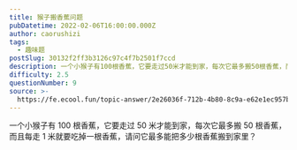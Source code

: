 ```yaml
---
title: 猴子搬香蕉问题
pubDatetime: 2022-02-06T16:00:00.000Z
author: caorushizi
tags:
  - 趣味题
postSlug: 30132f2ff3b3126c97c4f7b2501f7ccd
description: 一个小猴子有100根香蕉，它要走过50米才能到家，每次它最多搬50根香蕉，而且每走1米就要吃掉一根香蕉，请问它最多能把多少根香蕉搬到家里？
difficulty: 2.5
questionNumber: 9
source: >-
  https://fe.ecool.fun/topic-answer/2e26036f-712b-4b80-8c9a-e62e1ec957b6?orderBy=updateTime&order=desc&tagId=17
---
```


一个小猴子有 100 根香蕉，它要走过 50 米才能到家，每次它最多搬 50 根香蕉，而且每走 1 米就要吃掉一根香蕉，请问它最多能把多少根香蕉搬到家里？
